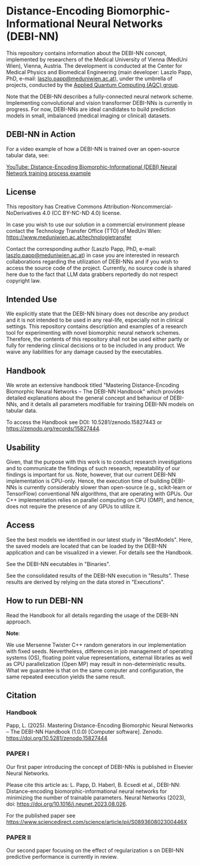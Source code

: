 # Distance-Encoding Biomorphic-Informational Neural Networks (DEBI-NN)
This repository contains information about the DEBI-NN concept, implemented by researchers of the Medical University of Vienna (MedUni Wien), Vienna, Austria. The development is conducted at the Center for Medical Physics and Biomedical Engineering (main developer: Laszlo Papp, PhD, e-mail: laszlo.papp@meduniwien.ac.at), under the umbrella of projects, conducted by the [Applied Quantum Computing (AQC) group](https://mpbmt.meduniwien.ac.at/en/research/quantum-computing/).

Note that the DEBI-NN describes a fully-connected neural network scheme. Implementing convolutional and vision transformer DEBI-NNs is currently in progress. For now, DEBI-NNs are ideal candidates to build prediction models in small, imbalanced (medical imaging or clinical) datasets.

## DEBI-NN in Action
For a video example of how a DEBI-NN is trained over an open-source tabular data, see:

[YouTube: Distance-Encoding Biomorphic-Informational (DEBI) Neural Network training process example](https://youtu.be/S4Dj5qc7Rno)

## License

This repository has Creative Commons Attribution-Noncommercial-NoDerivatives 4.0 (CC BY-NC-ND 4.0) license.

In case you wish to use our solution in a commercial environment please contact the Technology Transfer Office (TTO) of MedUni Wien: https://www.meduniwien.ac.at/technologietransfer

Contact the corresponding author (Laszlo Papp, PhD, e-mail: laszlo.papp@meduniwien.ac.at) in case you are interested in research collaborations regarding the utilization of DEBI-NNs and if you wish to access the source code of the project. Currently, no source code is shared here due to the fact that LLM data grabbers reportedly do not respect copyright law.

## Intended Use
We explicitly state that the DEBI-NN binary does not describe any product and it is not intended to be used in any real-life, especially not in clinical settings. This repository contains description and examples of a research tool for experimenting with novel biomorphic neural network schemes. Therefore, the contents of this repository shall not be used either partly or fully for rendering clinical decisions or to be included in any product. We waive any liabilities for any damage caused by the executables.

## Handbook

We wrote an extensive handbook titled "Mastering Distance-Encoding Biomorphic Neural Networks – The DEBI-NN Handbook" which provides detailed explanations about the general concept and behaviour of DEBI-NNs, and it details all parameters modifiable for training DEBI-NN models on tabular data.

To access the Handbook see DOI: 10.5281/zenodo.15827443 or https://zenodo.org/records/15827444.


## Usability
Given, that the purpose with this work is to conduct research investigations and to communicate the findings of such research, repeatability of our findings is important for us. Note, however, that our current DEBI-NN implementation is CPU-only. Hence, the execution time of building DEBI-NNs is currently considerably slower than open-source (e.g., scikit-learn or TensorFlow) conventional NN algorithms, that are operating with GPUs. Our C++ implementation relies on parallel computing on CPU (OMP), and hence, does not require the presence of any GPUs to utilize it.


## Access

See the best models we identified in our latest study in "BestModels". Here, the saved models are located that can be loaded by the DEBI-NN application and can be visualized in a viewer. For details see the Handbook.

See the DEBI-NN eecutables in "Binaries".

See the consolidated results of the DEBI-NN execution in "Results". These results are derived by relying on the data stored in "Executions".


## How to run DEBI-NN

Read the Handbook for all details regarding the usage of the DEBI-NN approach.

**Note**:

We use Mersenne Twister C++ random generators in our implementation with fixed seeds. Nevertheless, differences in job management of operating systems (OS), floating point value representations, external libraries as well as CPU parallelization (Open MP) may result in non-deterministic results. What we guarantee is that on the same computer and configuration, the same repeated execution yields the same result.


## Citation

### Handbook

Papp, L. (2025). Mastering Distance-Encoding Biomorphic Neural Networks – The DEBI-NN Handbook (1.0.0) [Computer software]. Zenodo. https://doi.org/10.5281/zenodo.15827444

### PAPER I

Our first paper introducing the concept of DEBI-NNs is published in Elsevier Neural Networks.

Please cite this article as: L. Papp, D. Haberl, B. Ecsedi et al., DEBI-NN: Distance-encoding
biomorphic-informational neural networks for minimizing the number of trainable parameters.
Neural Networks (2023), doi: https://doi.org/10.1016/j.neunet.2023.08.026.

For the published paper see https://www.sciencedirect.com/science/article/pii/S089360802300446X

### PAPER II

Our second paper focusing on the effect of regularization s on DEBI-NN predictive performance is currently in review.

